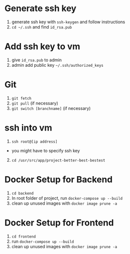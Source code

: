 # Generate ssh key

1. generate ssh key with `ssh-keygen` and follow instructions
2. `cd ~/.ssh` and find `id_rsa.pub`

# Add ssh key to vm

1. give `id_rsa.pub` to admin
2. admin add public key `~/.ssh/authorized_keys`

# Git

1. `git fetch`
2. `git pull` (if necessary)
3. `git switch [branchname]` (if necessary)

# ssh into vm

1. `ssh root@[ip address]`

-   you might have to specify ssh key

2. `cd /usr/src/app/project-better-best-bestest`

# Docker Setup for Backend

1. `cd backend`
2. In root folder of project, run `docker-compose up --build`
3. clean up unused images with `docker image prune -a`

# Docker Setup for Frontend

1. `cd frontend`
2. run `docker-compose up --build`
3. clean up unused images with `docker image prune -a`
